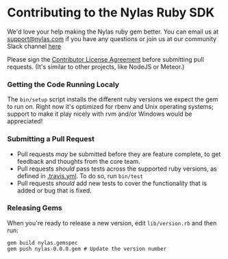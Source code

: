 # Contributing to the Nylas Ruby SDK

We'd love your help making the Nylas ruby gem better. You can email us at [support@nylas.com](mailto:support@nylas.com) if you have any questions or join us at our community Slack channel [here](http://slack-invite.nylas.com) 

Please sign the [Contributor License Agreement](https://goo.gl/forms/lKbET6S6iWsGoBbz2) before submitting pull requests. (It's similar to other projects, like NodeJS or Meteor.)

### Getting the Code Running Localy

The `bin/setup` script installs the different ruby versions we expect the gem to run on. Right now it's optimized for rbenv and Unix operating systems; support to make it play nicely with rvm and/or Windows would be appreciated!

### Submitting a Pull Request

* Pull requests *may* be submitted before they are feature complete, to get feedback and thoughts from the core team.
* Pull requests *should* pass tests across the supported ruby versions, as defined in [.travis.yml](./.travis.yml). To do so, run `bin/test`
* Pull requests *should* add new tests to cover the functionality that is added or bug that is fixed.

### Releasing Gems

When you're ready to release a new version, edit `lib/version.rb` and then run:

    gem build nylas.gemspec
    gem push nylas-0.0.0.gem # Update the version number



